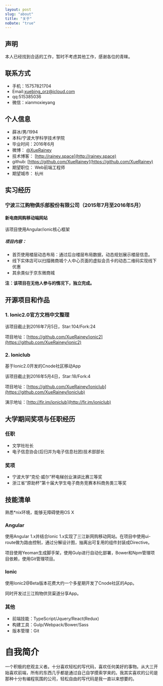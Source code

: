 ```yaml
---
layout: post
slug: "about"
title: "关于"
noDate: "true"
---
```


<!-- more -->

## 声明

本人已经找到合适的工作，暂时不考虑其他工作，感谢各位的青睐。

## 联系方式

- 手机：15757821704
- Email:xuebing_orz@icloud.com
- qq:515385036
- 微信：xianmoxieyang

## 个人信息

- 薛冰/男/1994
- 本科/宁波大学科学技术学院
- 毕业时间：2016年6月
- 微博： [@XueRainey](http://weibo.com/XueRainey)
- 技术博客： [http://rainey.space](http://rainey.space)
- github: [https://github.com/XueRainey](https://github.com/XueRainey)
- 期望职位： Web前端工程师
- 期望城市： 杭州

## 实习经历

### 宁波三江购物俱乐部股份有限公司（2015年7月至2016年5月）

#### 新电商网购移动端网站

该项目使用Angular/ionic核心框架

##### 项目内容：
- 首页使用楼层动态布局：通过后台楼层布局数据，动态规划展示楼层信息。
- 线下实体店可以扫描微商城个人中心页面的虚拟会员卡的动态二维码实现线下优惠
- 其余类似于京东微商城


**注：该项目在无他人参与的情况下，独立完成。**

## 开源项目和作品

### 1. Ionic2.0官方文档中文整理

该项目截止到2016年7月5日，Star:104/Fork:24

项目地址：[https://github.com/XueRainey/ionic2](https://github.com/XueRainey/ionic2)

### 2. Ioniclub

基于Ionic2.0开发的Cnode社区移动App

该项目截止到2016年5月4日，Star:18/Fork:4

项目地址：[https://github.com/XueRainey/Ioniclub](https://github.com/XueRainey/Ioniclub)

演示地址：[http://fir.im/ioniclub](http://fir.im/ioniclub)


<!--## 技术文章-->
<!--# 演讲和讲义-->

## 大学期间奖项与任职经历
### 任职

- 文学社社长
- 电子信息协会(后归并为电子信息社团)技术部部长

### 奖项
- 宁波大学“克伦·威尔”杯电梯创业演讲比赛三等奖
- 浙江省“原助杯”第十届大学生电子商务竞赛本科商务类三等奖

## 技能清单

熟悉*nix环境，能够无障碍使用OS X

### Angular

使用Angular 1.x并结合Ionic 1.x实现了三江新网购移动网站。在项目中使用ui-route做为路由控制，通过分解设计图，抽离出可复用的组件封装成Directive。

项目使用Yeoman生成脚手架，使用Gulp进行自动化部署，Bower和Npm管理项目依赖，使用Git管理项目。

### Ionic

使用Ionic2@Beta版本花费大约一个多星期开发了Cnode社区的App。

同时开发过三江购物供货渠道分享App。

### 其他
- 前端技能：TypeScript/Jquery/React(Redux)
- 构建工具：Gulp/Webpack/Bower/Sass
- 版本管理：Git


# 自我简介

一个积极的悲观主义者。十分喜欢轻松的写代码，喜欢任何美好的事物。从大三开始喜欢前端，所有的东西几乎都是通过自己自学摸索学来的。我其实喜欢的公司是那种十分有编程氛围的公司，轻松自由的写代码是我一直以来想要的。
